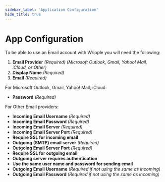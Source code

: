 ```yaml
---
sidebar_label: 'Application Configuration'
hide_title: true
---
```


# App Configuration

To be able to use an Email account with Wripple you will need the following:

1. **Email Provider** *(Required)* *(Microsoft Outlook, Gmail, Yahoo! Mail, iCloud, or Other)*
2. **Display Name** *(Required)*
3. **Email** *(Required)*

For Microsoft Outlook, Gmail, Yahoo! Mail, iCloud:

- **Password** *(Required)*

For Other Email providers:

- **Incoming Email Username** *(Required)*
- **Incoming Email Password** *(Required)*
- **Incoming Email Server** *(Required)*
- **Incoming Email Server Port** *(Required)*
- **Require SSL for incoming email**
- **Outgoing (SMTP) email server** *(Required)*
- **Outgoing Email Server Port** *(Required)*
- **Require SSL for outgoing email**
- **Outgoing server requires authentication**
- **Use the same user name and password for sending email**
- **Outgoing Email Username** *(Required if not using the same as incoming)*
- **Outgoing Email Password** *(Required if not using the same as incoming)*
